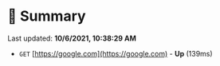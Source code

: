 # 📖 Summary
Last updated: **10/6/2021, 10:38:29 AM**

- `GET` [https://google.com](https://google.com) - **Up** (139ms)
